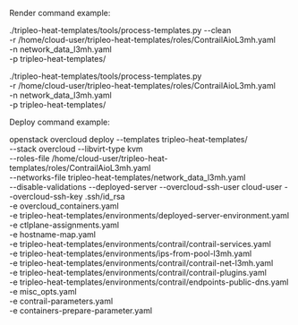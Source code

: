Render command example:

./tripleo-heat-templates/tools/process-templates.py --clean \
  -r /home/cloud-user/tripleo-heat-templates/roles/ContrailAioL3mh.yaml \
  -n network_data_l3mh.yaml \
  -p tripleo-heat-templates/

./tripleo-heat-templates/tools/process-templates.py \
  -r /home/cloud-user/tripleo-heat-templates/roles/ContrailAioL3mh.yaml \
  -n network_data_l3mh.yaml \
  -p tripleo-heat-templates/



Deploy command example:

openstack overcloud deploy --templates tripleo-heat-templates/ \
   --stack overcloud --libvirt-type kvm \
   --roles-file /home/cloud-user/tripleo-heat-templates/roles/ContrailAioL3mh.yaml \
   --networks-file tripleo-heat-templates/network_data_l3mh.yaml \
   --disable-validations --deployed-server --overcloud-ssh-user cloud-user --overcloud-ssh-key .ssh/id_rsa \
   -e overcloud_containers.yaml \
   -e tripleo-heat-templates/environments/deployed-server-environment.yaml \
   -e ctlplane-assignments.yaml \
   -e hostname-map.yaml \
   -e tripleo-heat-templates/environments/contrail/contrail-services.yaml \
   -e tripleo-heat-templates/environments/ips-from-pool-l3mh.yaml \
   -e tripleo-heat-templates/environments/contrail/contrail-net-l3mh.yaml \
   -e tripleo-heat-templates/environments/contrail/contrail-plugins.yaml \
   -e tripleo-heat-templates/environments/contrail/endpoints-public-dns.yaml \
   -e misc_opts.yaml \
   -e contrail-parameters.yaml \
   -e containers-prepare-parameter.yaml


